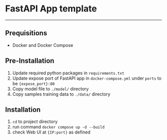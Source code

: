 # FastAPI App template

___

## Prequisitions

- Docker and Docker Compose

## Pre-Installation

1. Update required python packages in <code>requirements.txt</code>
2. Update expose port of FastAPI app in <code>docker-compose.yml</code> under <code>ports</code> to be <code>{expose_port}:80</code>
3. Copy model file to <code>./model/</code> directory
4. Copy samples training data to <code>./data/</code> directory

## Installation

1. <code>cd</code> to project directory
2. run command <code>docker compose up -d --build</code>
3. check Web UI at <code>{IP:port}</code> as defined
